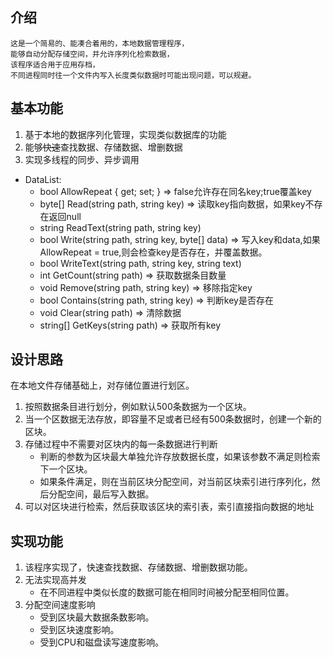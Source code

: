 ﻿## 介绍
    这是一个简易的、能凑合着用的，本地数据管理程序，
    能够自动分配存储空间，并允许序列化检索数据，
    该程序适合用于应用存档，
    不同进程同时往一个文件内写入长度类似数据时可能出现问题，可以规避。

## 基本功能
1. 基于本地的数据序列化管理，实现类似数据库的功能
2. 能够~~快速~~查找数据、存储数据、增删数据
3. 实现多线程的同步、异步调用
+ DataList:
    - bool AllowRepeat { get; set; } => false允许存在同名key;true覆盖key
    - byte[] Read(string path, string key) => 读取key指向数据，如果key不存在返回null
    - string ReadText(string path, string key)
    - bool Write(string path, string key, byte[] data) => 写入key和data,如果AllowRepeat = true,则会检查key是否存在，并覆盖数据。
    - bool WriteText(string path, string key, string text)
    - int GetCount(string path) => 获取数据条目数量
    - void Remove(string path, string key) => 移除指定key
    - bool Contains(string path, string key) => 判断key是否存在
    - void Clear(string path) => 清除数据
    - string[] GetKeys(string path) => 获取所有key

## 设计思路

在本地文件存储基础上，对存储位置进行划区。
1. 按照数据条目进行划分，例如默认500条数据为一个区块。
2. 当一个区数据无法存放，即容量不足或者已经有500条数据时，创建一个新的区块。
3. 存储过程中不需要对区块内的每一条数据进行判断
    - 判断的参数为区块最大单独允许存放数据长度，如果该参数不满足则检索下一个区块。
    - 如果条件满足，则在当前区块分配空间，对当前区块索引进行序列化，然后分配空间，最后写入数据。
4. 可以对区块进行检索，然后获取该区块的索引表，索引直接指向数据的地址

## 实现功能
1. 该程序实现了，快速查找数据、存储数据、增删数据功能。
2. 无法实现高并发
    - 在不同进程中类似长度的数据可能在相同时间被分配至相同位置。
3. 分配空间速度影响
    - 受到区块最大数据条数影响。
    - 受到区块速度影响。
    - 受到CPU和磁盘读写速度影响。

